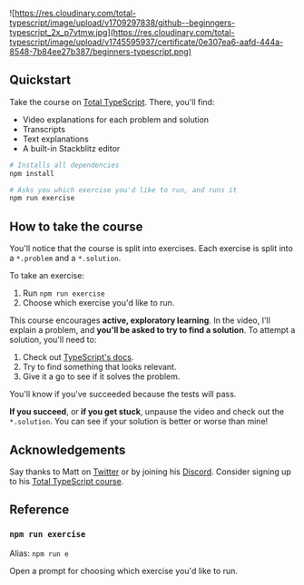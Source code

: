 ![https://res.cloudinary.com/total-typescript/image/upload/v1709297838/github--beginngers-typescript_2x_p7vtmw.jpg](https://res.cloudinary.com/total-typescript/image/upload/v1745595937/certificate/0e307ea6-aafd-444a-8548-7b84ee27b387/beginners-typescript.png)

## Quickstart

Take the course on [Total TypeScript](https://totaltypescript.com/tutorials/beginners-typescript). There, you'll find:

- Video explanations for each problem and solution
- Transcripts
- Text explanations
- A built-in Stackblitz editor

```sh
# Installs all dependencies
npm install

# Asks you which exercise you'd like to run, and runs it
npm run exercise
```

## How to take the course

You'll notice that the course is split into exercises. Each exercise is split into a `*.problem` and a `*.solution`.

To take an exercise:

1. Run `npm run exercise`
2. Choose which exercise you'd like to run.

This course encourages **active, exploratory learning**. In the video, I'll explain a problem, and **you'll be asked to try to find a solution**. To attempt a solution, you'll need to:

1. Check out [TypeScript's docs](https://www.typescriptlang.org/docs/handbook/intro.html).
1. Try to find something that looks relevant.
1. Give it a go to see if it solves the problem.

You'll know if you've succeeded because the tests will pass.

**If you succeed**, or **if you get stuck**, unpause the video and check out the `*.solution`. You can see if your solution is better or worse than mine!

## Acknowledgements

Say thanks to Matt on [Twitter](https://twitter.com/mattpocockuk) or by joining his [Discord](https://discord.gg/8S5ujhfTB3). Consider signing up to his [Total TypeScript course](https://totaltypescript.com).

## Reference

### `npm run exercise`

Alias: `npm run e`

Open a prompt for choosing which exercise you'd like to run.
